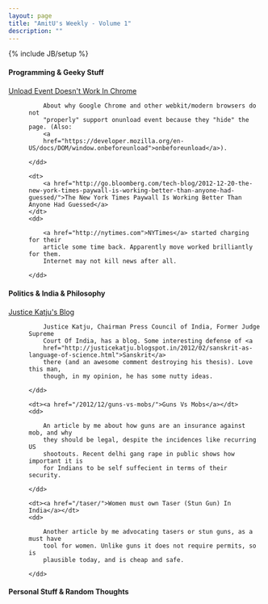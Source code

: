 ```yaml
---
layout: page
title: "AmitU's Weekly - Volume 1"
description: ""
---
```

{% include JB/setup %}

#### Programming & Geeky Stuff

<style>dt { margin-top: 20px }</style>

<dl>
    <dt>
        <a href="https://www.webkit.org/blog/516/webkit-page-cache-ii-the-unload-event/">Unload Event Doesn't Work In Chrome</a>
    </dt>
    <dd>

        About why Google Chrome and other webkit/modern browsers do not
        "properly" support onunload event because they "hide" the page. (Also:
        <a
        href="https://developer.mozilla.org/en-US/docs/DOM/window.onbeforeunload">onbeforeunload</a>).

    </dd>

    <dt>
        <a href="http://go.bloomberg.com/tech-blog/2012-12-20-the-new-york-times-paywall-is-working-better-than-anyone-had-guessed/">The New York Times Paywall Is Working Better Than Anyone Had Guessed</a>
    </dt>
    <dd>

        <a href="http://nytimes.com">NYTimes</a> started charging for their
        article some time back. Apparently move worked brilliantly for them.
        Internet may not kill news after all.

    </dd>
</dl>

#### Politics & India & Philosophy

<dl>
    <dt><a href="http://justicekatju.blogspot.in/">Justice Katju's Blog</a></dt>
    <dd>

        Justice Katju, Chairman Press Council of India, Former Judge Supreme
        Court Of India, has a blog. Some interesting defense of <a
        href="http://justicekatju.blogspot.in/2012/02/sanskrit-as-language-of-science.html">Sanskrit</a>
        there (and an awesome comment destroying his thesis). Love this man,
        though, in my opinion, he has some nutty ideas.

    </dd>

    <dt><a href="/2012/12/guns-vs-mobs/">Guns Vs Mobs</a></dt>
    <dd>

        An article by me about how guns are an insurance against mob, and why
        they should be legal, despite the incidences like recurring US
        shootouts. Recent delhi gang rape in public shows how important it is
        for Indians to be self suffecient in terms of their security.

    </dd>

    <dt><a href="/taser/">Women must own Taser (Stun Gun) In India</a></dt>
    <dd>

        Another article by me advocating tasers or stun guns, as a must have
        tool for women. Unlike guns it does not require permits, so is
        plausible today, and is cheap and safe.

    </dd>
</dl>

#### Personal Stuff & Random Thoughts
